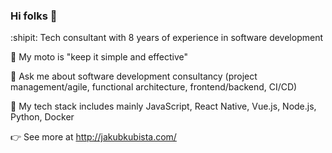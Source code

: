 ### Hi folks 👋

:shipit: Tech consultant with 8 years of experience in software development

🌈 My moto is "keep it simple and effective" 

💬 Ask me about software development consultancy (project management/agile, functional architecture, frontend/backend, CI/CD)

💾 My tech stack includes mainly JavaScript, React Native, Vue.js, Node.js, Python, Docker

👉 See more at http://jakubkubista.com/

<!--
**JakubKubista/jakubkubista** is a ✨ _special_ ✨ repository because its `README.md` (this file) appears on your GitHub profile.

Here are some ideas to get you started:

- 🔭 I’m currently working on ...
- 🌱 I’m currently learning ...
- 👯 I’m looking to collaborate on ...
- 🤔 I’m looking for help with ...
- 💬 Ask me about ...
- 📫 How to reach me: ...
- 😄 Pronouns: ...
- ⚡ Fun fact: ...

Emoji list:
https://gist.github.com/rxaviers/7360908
-->
